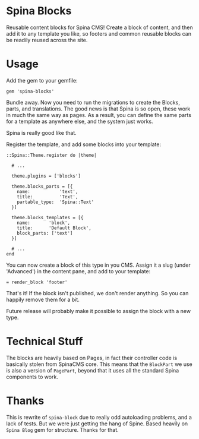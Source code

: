 # Spina Blocks

Reusable content blocks for Spina CMS! Create a block of content, and then add it
to any template you like, so footers and common reusable blocks can be readily
reused across the site.

# Usage

Add the gem to your gemfile:

`gem 'spina-blocks'`

Bundle away. Now you need to run the migrations to create the Blocks, parts, and
translations. The good news is that Spina is so open, these work in much the same
way as pages. As a result, you can define the same parts for a template as anywhere
else, and the system just works.

Spina is really good like that.

Register the template, and add some blocks into your template:

```
::Spina::Theme.register do |theme|

  # ...

  theme.plugins = ['blocks']

  theme.blocks_parts = [{
    name:           'text',
    title:          'Text',
    partable_type:  'Spina::Text'
  }]

  theme.blocks_templates = [{
    name:       'block',
    title:      'Default Block',
    block_parts: ['text']
  }]

  # ...
end
```

You can now create a block of this type in you CMS. Assign it a slug
(under 'Advanced') in the content pane, and add to your template:

```
= render_block 'footer'
```

That's it! If the block isn't published, we don't render anything. So you can
happily remove them for a bit.

Future release will probably make it possible to assign the block with a new
type.

# Technical Stuff

The blocks are heavily based on Pages, in fact their controller code is
basically stolen from SpinaCMS core. This means that the `BlockPart` we use is
also a version of `PagePart`, beyond that it uses all the standard Spina
components to work.

# Thanks

This is rewrite of `spina-block` due to really odd autoloading problems, and a
lack of tests. But we were just getting the hang of Spine. Based heavily on
`Spina Blog` gem for structure. Thanks for that.
